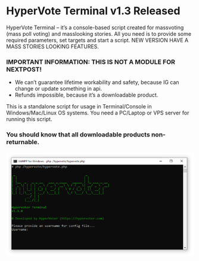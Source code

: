 # HyperVote Terminal v1.3 Released
HyperVote Terminal – it’s a console-based script created for massvoting (mass poll voting) and masslooking stories. All you need is to provide some required parameters, set targets and start a script. NEW VERSION HAVE A MASS STORIES LOOKING FEATURES.

### IMPORTANT INFORMATION: THIS IS NOT A MODULE FOR NEXTPOST!
- We can’t guarantee lifetime workability and safety, because IG can change or update something in api.
- Refunds impossible, because it’s a downloadable product.

This is a standalone script for usage in Terminal/Console in Windows/Mac/Linux OS systems. You need a PC/Laptop or VPS server for running this script.

### You should know that all downloadable products non-returnable.

![](https://raw.githubusercontent.com/socialmediatools/HyperVote-Terminal/master/Hypervote_Terminal.PNG)
